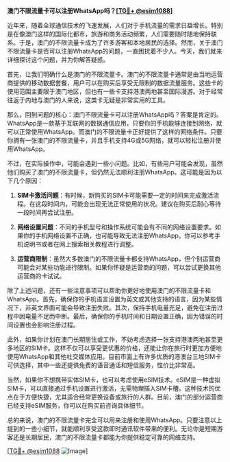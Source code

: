 **澳门不限流量卡可以注册WhatsApp吗？[[TG💪+ @esim1088](https://t.me/s/esim1088)]**

近年来，随着全球通信技术的飞速发展，人们对于手机流量的需求日益增长。特别是在像澳门这样的国际化都市，旅游和商务活动频繁，人们需要随时随地保持联系。于是，澳门的不限流量卡成为了许多游客和本地居民的选择。然而，关于澳门不限流量卡是否可以注册WhatsApp的问题，一直困扰着不少人。今天，我们就来详细探讨这个问题，并为你解答疑惑。

首先，让我们明确什么是澳门的不限流量卡。澳门的不限流量卡通常是由当地运营商提供的移动数据套餐，用户可以在购买后享受无限制的数据流量服务。这些卡的使用范围主要限于澳门地区，但也有一些卡支持港澳两地甚至国际漫游。对于经常往返于内地与澳门的人来说，这类卡无疑是非常实用的工具。

那么，回到问题的核心：澳门不限流量卡可以注册WhatsApp吗？答案是肯定的。WhatsApp是一款基于互联网的数据通信应用，只要你的手机能够连接到网络，就可以正常使用WhatsApp。而澳门的不限流量卡正好提供了这样的网络条件。只要你拥有一张澳门的不限流量卡，并且手机支持4G或5G网络，就可以轻松注册并使用WhatsApp。

不过，在实际操作中，可能会遇到一些小问题。比如，有些用户可能会发现，虽然他们购买了澳门的不限流量卡，但仍然无法顺利注册WhatsApp。这可能是因为以下几个原因：

1. **SIM卡激活问题**：有时候，新购买的SIM卡可能需要一定的时间来完成激活流程。在这段时间内，可能会出现无法正常使用的状况。建议在购买后耐心等待一段时间再尝试注册。

2. **网络设置问题**：不同的手机型号和操作系统可能会有不同的网络设置要求。如果你的手机网络设置不正确，也可能导致无法注册WhatsApp。你可以参考手机说明书或者在网上搜索相关教程进行调整。

3. **运营商限制**：虽然大多数澳门的不限流量卡都支持WhatsApp，但个别运营商可能会对某些功能进行限制。如果你怀疑是运营商的问题，可以尝试更换其他运营商的卡试试。

除了上述问题，还有一些注意事项可以帮助你更好地使用澳门的不限流量卡和WhatsApp。首先，确保你的手机语言设置为英文或其他支持的语言，因为某些情况下，非英文界面可能会导致注册失败。其次，保持手机电量充足，避免在注册过程中因电量不足而中断。最后，确保你的手机时间和日期设置正确，因为错误的时间设置也会影响注册过程。

此外，如果你计划在澳门长期居住或工作，不妨考虑选择一张支持港澳两地甚至更多地区的SIM卡。这样不仅可以享受更优惠的价格，还能让你在旅行时更加方便地使用WhatsApp和其他社交媒体应用。目前市面上有许多优质的港澳台三地SIM卡可供选择，其中一些还提供免费的语音通话和短信服务，性价比非常高。

当然，如果你不想携带实体SIM卡，也可以考虑使用eSIM技术。eSIM是一种虚拟SIM卡，可以直接通过手机设置进行激活，无需物理插入SIM卡槽。这种技术的优点在于方便快捷，尤其适合经常更换设备或旅行的人群。目前，澳门的部分运营商已经支持eSIM服务，你可以在购买前咨询具体细节。

总的来说，澳门的不限流量卡完全可以用来注册和使用WhatsApp。只要注意以上提到的一些小细节，就能顺利享受这款即时通讯软件带来的便利。无论你是短期游客还是长期居民，澳门的不限流量卡都能为你提供稳定可靠的网络支持。

[[TG💪+ @esim1088](https://t.me/s/esim1088) ![Image](https://i.postimg.cc/4NQfJmqS/Snipaste-2025-05-13-00-14-12.png)]
